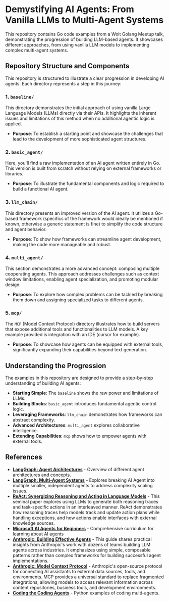 # Demystifying AI Agents: From Vanilla LLMs to Multi-Agent Systems

This repository contains Go code examples from a Wolt Golang Meetup talk, demonstrating the progression of building LLM-based agents. It showcases different approaches, from using vanilla LLM models to implementing complex multi-agent systems.

## Repository Structure and Components

This repository is structured to illustrate a clear progression in developing AI agents. Each directory represents a step in this journey:

### 1. `baseline/`
This directory demonstrates the initial approach of using vanilla Large Language Models (LLMs) directly via their APIs. It highlights the inherent issues and limitations of this method when no additional agentic logic is applied.
   - **Purpose**: To establish a starting point and showcase the challenges that lead to the development of more sophisticated agent structures.

### 2. `basic_agent/`
Here, you'll find a raw implementation of an AI agent written entirely in Go. This version is built from scratch without relying on external frameworks or libraries.
   - **Purpose**: To illustrate the fundamental components and logic required to build a functional AI agent.

### 3. `llm_chain/`
This directory presents an improved version of the AI agent. It utilizes a Go-based framework (specifics of the framework would ideally be mentioned if known, otherwise a generic statement is fine) to simplify the code structure and agent behavior.
   - **Purpose**: To show how frameworks can streamline agent development, making the code more manageable and robust.

### 4. `multi_agent/`
This section demonstrates a more advanced concept: composing multiple cooperating agents. This approach addresses challenges such as context window limitations, enabling agent specialization, and promoting modular design.
   - **Purpose**: To explore how complex problems can be tackled by breaking them down and assigning specialized tasks to different agents.

### 5. `mcp/`
The `MCP` (Model Context Protocol) directory illustrates how to build servers that expose additional tools and functionalities to LLM models. A key example provided is integration with an IDE (cursor for example).
   - **Purpose**: To showcase how agents can be equipped with external tools, significantly expanding their capabilities beyond text generation.

## Understanding the Progression

The examples in this repository are designed to provide a step-by-step understanding of building AI agents:

- **Starting Simple**: The `baseline` shows the raw power and limitations of LLMs.
- **Building Blocks**: `basic_agent` introduces fundamental agentic control logic.
- **Leveraging Frameworks**: `llm_chain` demonstrates how frameworks can abstract complexity.
- **Advanced Architectures**: `multi_agent` explores collaborative intelligence.
- **Extending Capabilities**: `mcp` shows how to empower agents with external tools.

## References

- **[LangGraph: Agent Architectures](https://langchain-ai.github.io/langgraph/concepts/agentic_concepts/)** - Overview of different agent architectures and concepts.
- **[LangGraph: Multi-Agent Systems](https://langchain-ai.github.io/langgraph/concepts/multi_agent)** - Explores breaking AI Agent into multiple smaller, independent agents to address complexity scaling issues.
- **[ReAct: Synergizing Reasoning and Acting in Language Models](https://arxiv.org/abs/2210.03629)** - This seminal paper explores using LLMs to generate both reasoning traces and task-specific actions in an interleaved manner. ReAct demonstrates how reasoning traces help models track and update action plans while handling exceptions, and how actions enable interfaces with external knowledge sources.
- **[Microsoft AI Agents for Beginners](https://github.com/microsoft/ai-agents-for-beginners)** - Comprehensive curriculum for learning about AI agents
- **[Anthropic: Building Effective Agents](https://www.anthropic.com/engineering/building-effective-agents)** - This guide shares practical insights from Anthropic's work with dozens of teams building LLM agents across industries. It emphasizes using simple, composable patterns rather than complex frameworks for building successful agent implementations.
- **[Anthropic: Model Context Protocol](https://www.anthropic.com/news/model-context-protocol)** - Anthropic's open-source protocol for connecting AI assistants to external data sources, tools, and environments. MCP provides a universal standard to replace fragmented integrations, allowing models to access relevant information across content repositories, business tools, and development environments.
- **[Coding the Coding Agents](https://github.com/zencoderai/coding-the-coding-agents)** - Python examples of coding multi-agents.
